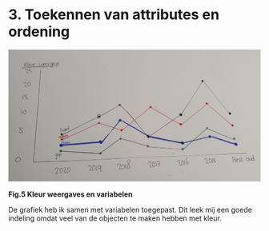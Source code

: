 # 3. Toekennen van attributes en ordening

 

![](.gitbook/assets/schermafbeelding-2020-09-11-om-12.54.31.png)

**Fig.5 Kleur weergaves en variabelen**

De grafiek heb ik samen met variabelen toegepast. Dit leek mij een goede indeling omdat veel van de objecten te maken hebben met kleur. 

